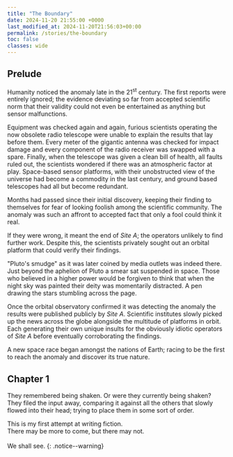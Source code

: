 ```yaml
---
title: "The Boundary"
date: 2024-11-20 21:55:00 +0000
last_modified_at: 2024-11-20T21:56:03+00:00
permalink: /stories/the-boundary
toc: false
classes: wide
---
```


## Prelude

Humanity noticed the anomaly late in the 21<sup>st</sup> century.
The first reports were entirely ignored; the evidence deviating so far from accepted scientific norm that their validity could not even be entertained as anything but sensor malfunctions.

Equipment was checked again and again, furious scientists operating the now obsolete radio telescope were unable to explain the results that lay before them.
Every meter of the gigantic antenna was checked for impact damage and every component of the radio receiver was swapped with a spare.
Finally, when the telescope was given a clean bill of health, all faults ruled out, the scientists wondered if there was an atmospheric factor at play.
Space-based sensor platforms, with their unobstructed view of the universe had become a commodity in the last century, and ground based telescopes had all but become redundant.

Months had passed since their initial discovery, keeping their finding to themselves for fear of looking foolish among the scientific community.
The anomaly was such an affront to accepted fact that only a fool could think it real.

If they were wrong, it meant the end of _Site A_; the operators unlikely to find further work.
Despite this, the scientists privately sought out an orbital platform that could verify their findings.

"Pluto's smudge" as it was later coined by media outlets was indeed there.
Just beyond the aphelion of Pluto a smear sat suspended in space.
Those who believed in a higher power would be forgiven to think that when the night sky was painted their deity was momentarily distracted.
A pen drawing the stars stumbling across the page.

Once the orbital observatory confirmed it was detecting the anomaly the results were published publicly by _Site A_.
Scientific institutes slowly picked up the news across the globe alongside the multitude of platforms in orbit.
Each generating their own unique insults for the obviously idiotic operators of _Site A_ before eventually corroborating the findings.

A new space race began amongst the nations of Earth; racing to be the first to reach the anomaly and discover its true nature.

## Chapter 1

They remembered being shaken.
Or were they currently being shaken?
They filed the input away, comparing it against all the others that slowly flowed into their head; trying to place them in some sort of order.

This is my first attempt at writing fiction.\
There may be more to come, but there may not.\
\
We shall see.
{: .notice--warning}
